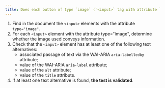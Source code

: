 ```yaml
---
title: Does each button of type `image` (`<input>` tag with attribute `type="image"`) have a [text alternative](#text-alternative-image)?
---
```


1. Find in the document the `<input>` elements with the attribute `type="image"`.
2. For each `<input>` element with the attribute type="image", determine whether the image used conveys information.
3. Check that the `<input>` element has at least one of the following text alternatives:
   - associated passage of text via the WAI-ARIA `aria-labelledby` attribute;
   - value of the WAI-ARIA `aria-label` attribute;
   - value of the `alt` attribute;
   - value of the `title` attribute.
4. If at least one text alternative is found, **the test is validated**.
